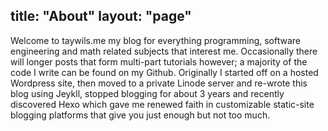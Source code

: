 title: "About"
layout: "page"
---
Welcome to taywils.me my blog for everything programming, software engineering and math related subjects that interest me. Occasionally there will longer posts that form multi-part tutorials however; a majority of the code I write can be found on my Github.
Originally I started off on a hosted Wordpress site, then moved to a private Linode server and re-wrote this blog using Jeykll, stopped blogging for about 3 years and recently discovered Hexo which gave me renewed faith in customizable static-site blogging platforms that give you just enough but not too much.
